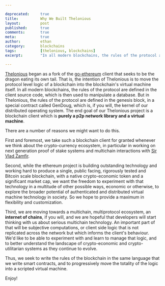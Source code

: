 ```yaml
---

deprecated:     true
title:          Why We Built Thelonious
layout:         post
published:      true
comments:       true
meta:           true
author:         ethan
category:       blockchains
tags:           [thelonious, blockchains]
excerpt:        "In all modern blockchains, the rules of the protocol are defined in the client source code, which is then used to manipulate a database. But in Thelonious, the rules of the protocol are defined in the genesis block, in a special contract called GenDoug, which is, if you will, the kernel of our distributed operating system. The end goal of our Thelonious project is a blockchain client which is purely a p2p network library and a virtual machine."

---
```


[Thelonious](https://erisindustries.com/components/erisdb) began as a fork of the [go-ethereum](hittps://github.com/ethereum/go-ethereum) client that seeks to be the dragon eating its own tail. That is, the intention of Thelonious is to move the protocol level logic of a blockchain into the blockchain's virtual machine itself. In all modern blockchains, the rules of the protocol are defined in the client source code, which is then used to manipulate a database. But in Thelonious, the rules of the protocol are defined in the genesis block, in a special contract called GenDoug, which is, if you will, the kernel of our distributed operating system. The end goal of our Thelonious project is a blockchain client which is **purely a p2p network library and a virtual machine**.

There are a number of reasons we might want to do this.

First and foremost, we take such a blockchain client for granted whenever we think about the crypto-currency ecosystem, in particular in working on next generation proof of stake systems and multichain interactions with [Sir Vlad Zamfir](https://twitter.com/VladZamfir).

Second, while the ethereum project is building outstanding technology and working hard to produce a single, public facing, rigorously tested and Bitcoin scale blockchain, with a native crypto-economic token and a significant market cap, we want the freedom to experiment with that technology in a multitude of other possible ways, economic or otherwise, to explore the broader potential of authenticated and distributed virtual machine technology in society. So we hope to provide a maximum in flexibility and customization.

Third, we are moving towards a multichain, multiprotocol ecosystem, an **internet of chains**, if you will, and we are hopeful that developers will start thinking with us about serious multichain technology. An important part of that will be subjective computations, or client side logic that is not replicated across the network but which informs the client's behaviour. We'd like to be able to experiment with and learn to manage that logic, and to better understand the landscape of crypto-economic and crypto-utilitarian systems as they continue to evolve.

Thus, we seek to write the rules of the blockchain in the same language that we write smart contracts, and to progressively move the totality of the logic into a scripted virtual machine.

Enjoy!